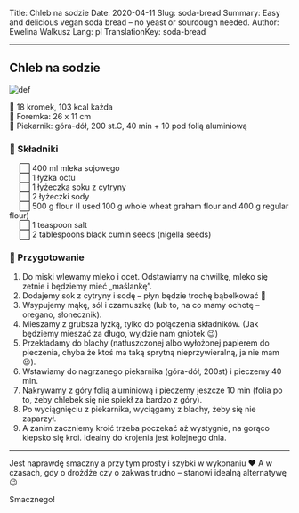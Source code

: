 Title: Chleb na sodzie
Date: 2020-04-11
Slug: soda-bread
Summary: Easy and delicious vegan soda bread – no yeast or sourdough needed.
Author: Ewelina Walkusz
Lang: pl
TranslationKey: soda-bread

---

## Chleb na sodzie

![def]

🔹 18 kromek, 103 kcal każda </br>
🔹 Foremka: 26 x 11 cm </br> 
🔹 Piekarnik: góra-dół, 200 st.C, 40 min + 10 pod folią aluminiową

### 🌿 Składniki

&emsp; ⬜ 400 ml mleka sojowego </br>
&emsp; ⬜ 1 łyżka octu </br>
&emsp; ⬜ 1 łyżeczka soku z cytryny </br>
&emsp; ⬜ 2 łyżeczki sody </br>
&emsp; ⬜ 500 g flour (I used 100 g whole wheat graham flour and 400 g regular flour) </br>
&emsp; ⬜ 1 teaspoon salt </br>
&emsp; ⬜ 2 tablespoons black cumin seeds (nigella seeds) </br>

### 📝 Przygotowanie

1. Do miski wlewamy mleko i ocet. Odstawiamy na chwilkę, mleko się zetnie i będziemy mieć „maślankę”.
2. Dodajemy sok z cytryny i sodę – płyn będzie trochę bąbelkować 🙂
3. Wsypujemy mąkę, sól i czarnuszkę (lub to, na co mamy ochotę – oregano, słonecznik).
4. Mieszamy z grubsza łyżką, tylko do połączenia składników. (Jak będziemy mieszać za długo, wyjdzie nam gniotek 😉)
5. Przekładamy do blachy (natłuszczonej albo wyłożonej papierem do pieczenia, chyba że ktoś ma taką sprytną nieprzywieralną, ja nie mam 😉).
6. Wstawiamy do nagrzanego piekarnika (góra-dół, 200st) i pieczemy 40 min.
7. Nakrywamy z góry folią aluminiową i pieczemy jeszcze 10 min (folia po to, żeby chlebek się nie spiekł za bardzo z góry).
8. Po wyciągnięciu z piekarnika, wyciągamy z blachy, żeby się nie zaparzył.
9. A zanim zaczniemy kroić trzeba poczekać aż wystygnie, na gorąco kiepsko się kroi. Idealny do krojenia jest kolejnego dnia.

---

Jest naprawdę smaczny a przy tym prosty i szybki w wykonaniu ❤ A w czasach, gdy o drożdże czy o zakwas trudno – stanowi idealną alternatywę 😉

Smacznego!

[def]: static/images/soda_bread.jpg
